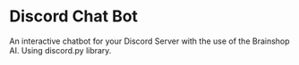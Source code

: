 # Discord Chat Bot
An interactive chatbot for your Discord Server with the use of the Brainshop AI. Using discord.py library.
